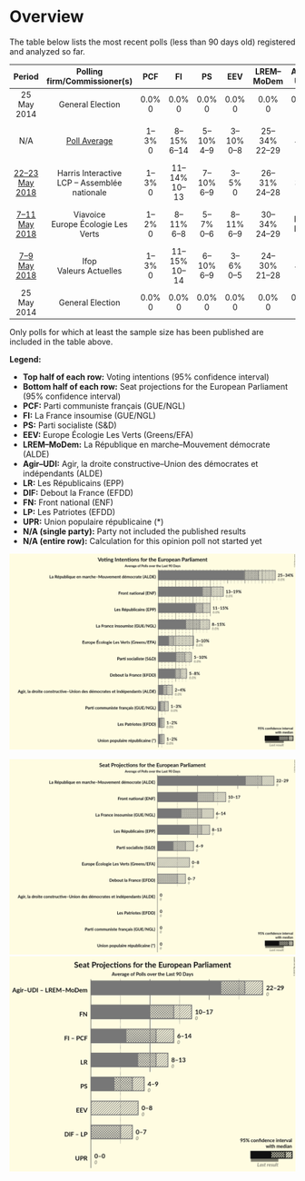 # Overview

The table below lists the most recent polls (less than 90 days old) registered and analyzed so far.

| Period     | Polling firm/Commissioner(s) | PCF | FI | PS | EEV | LREM–MoDem | Agir–UDI | LR | DlF | FN | LP | UPR |
|:----------:|:----------------------------:|:--:|:--:|:--:|:--:|:--:|:--:|:--:|:--:|:--:|:--:|:--:|
| 25 May 2014 | General Election | 0.0% <br> 0 | 0.0% <br> 0 | 0.0% <br> 0 | 0.0% <br> 0 | 0.0% <br> 0 | 0.0% <br> 0 | 0.0% <br> 0 | 0.0% <br> 0 | 0.0% <br> 0 | 0.0% <br> 0 | 0.0% <br> 0 |
| N/A | [Poll Average](average.html) | 1–3% <br> 0 | 8–15% <br> 6–14 | 5–10% <br> 4–9 | 3–10% <br> 0–8 | 25–34% <br> 22–29 | 2–4% <br> 0 | 11–15% <br> 8–14 | 5–8% <br> 0–7 | 13–19% <br> 10–17 | 1–2% <br> 0 | 1–2% <br> 0 |
| [22–23 May 2018](2018-05-23-HarrisInteractive.html) | Harris Interactive <br> LCP – Assemblée nationale | 1–3% <br> 0 | 11–14% <br> 10–13 | 7–10% <br> 6–9 | 3–5% <br> 0 | 26–31% <br> 24–28 | 1–3% <br> 0 | 12–15% <br> 10–13 | 6–9% <br> 5–7 | 14–17% <br> 12–15 | 1–2% <br> 0 | 1–2% <br> 0 |
| [7–11 May 2018](2018-05-11-Viavoice.html) | Viavoice <br> Europe Écologie Les Verts | 1–2% <br> 0 | 8–11% <br> 6–8 | 5–7% <br> 0–6 | 8–11% <br> 6–9 | 30–34% <br> 24–29 | N/A <br> N/A | 10–14% <br> 8–11 | 5–7% <br> 0–6 | 12–16% <br> 10–13 | N/A <br> N/A | N/A <br> N/A |
| [7–9 May 2018](2018-05-09-Ifop.html) | Ifop <br> Valeurs Actuelles | 1–3% <br> 0 | 11–15% <br> 10–14 | 6–10% <br> 6–9 | 3–6% <br> 0–5 | 24–30% <br> 21–28 | 2–4% <br> 0 | 11–15% <br> 10–14 | 5–8% <br> 0–7 | 15–20% <br> 13–18 | 1–2% <br> 0 | 1–2% <br> 0 |
| 25 May 2014 | General Election | 0.0% <br> 0 | 0.0% <br> 0 | 0.0% <br> 0 | 0.0% <br> 0 | 0.0% <br> 0 | 0.0% <br> 0 | 0.0% <br> 0 | 0.0% <br> 0 | 0.0% <br> 0 | 0.0% <br> 0 | 0.0% <br> 0 |

Only polls for which at least the sample size has been published are included in the table above.

**Legend:**
+ **Top half of each row:** Voting intentions (95% confidence interval)
+ **Bottom half of each row:** Seat projections for the European Parliament (95% confidence interval)
+ **PCF:** Parti communiste français (GUE/NGL)
+ **FI:** La France insoumise (GUE/NGL)
+ **PS:** Parti socialiste (S&D)
+ **EEV:** Europe Écologie Les Verts (Greens/EFA)
+ **LREM–MoDem:** La République en marche–Mouvement démocrate (ALDE)
+ **Agir–UDI:** Agir, la droite constructive–Union des démocrates et indépendants (ALDE)
+ **LR:** Les Républicains (EPP)
+ **DlF:** Debout la France (EFDD)
+ **FN:** Front national (ENF)
+ **LP:** Les Patriotes (EFDD)
+ **UPR:** Union populaire républicaine (*)
+ **N/A (single party):** Party not included the published results
+ **N/A (entire row):** Calculation for this opinion poll not started yet


![Graph with voting intentions not yet produced](average.png "Voting Intentions")

![Graph with seats not yet produced](average-seats.png "Seats")
![Graph with coalitions seats not yet produced](average-coalitions-seats.png "Coalitions Seats")
